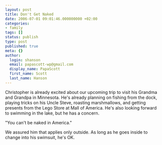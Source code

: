 ```yaml
---
layout: post
title: Don't Get Naked
date: 2006-07-01 09:01:46.000000000 +02:00
categories:
- family
tags: []
status: publish
type: post
published: true
meta: {}
author:
  login: shanson
  email: papascott-wp@gmail.com
  display_name: PapaScott
  first_name: Scott
  last_name: Hanson
---
```

<p>Christopher is already excited about our upcoming trip to visit his Grandma and Grandpa in Minnesota. He's already planning on fishing from the dock, playing tricks on his Uncle Steve, roasting marshmallows, and getting presents from the Lego Store at Mall of America. He's also looking forward to swimming in the lake, but he has a concern.</p>
<p>"You can't be naked in America."</p>
<p>We assured him that applies only outside. As long as he goes inside to change into his swimsuit, he's OK.</p>
